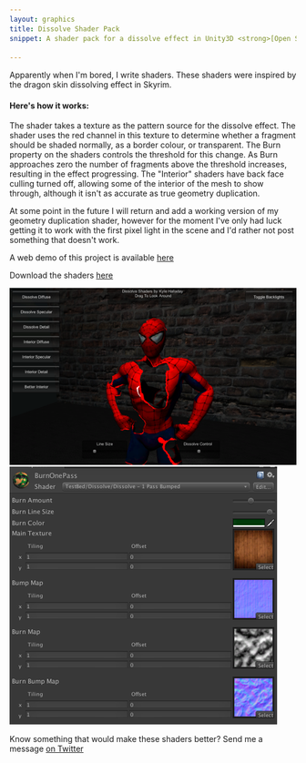 ```yaml
---
layout: graphics
title: Dissolve Shader Pack
snippet: A shader pack for a dissolve effect in Unity3D <strong>[Open Source]</strong>

---
```


Apparently when I'm bored, I write shaders. These shaders were inspired by the dragon skin dissolving effect in Skyrim.  

<h4>Here's how it works: </h4>

The shader takes a texture as the pattern source for the dissolve effect. The shader uses the red channel in this texture to determine whether a fragment should be shaded normally, as a border colour, or transparent. The Burn property on the shaders controls the threshold for this change. As Burn approaches zero the number of fragments above the threshold increases, resulting in the effect progressing. The "Interior" shaders have back face culling turned off, allowing some of the interior of the mesh to show through, although it isn't as accurate as true geometry duplication. 

At some point in the future I will return and add a working version of my geometry duplication shader, however for the moment I've only had luck getting it to work with the first pixel light in the scene and I'd rather not post something that doesn't work.

A web demo of this project is available [here](/demos/dissolve/dissolve.html)

Download the shaders [here](https://dl.dropboxusercontent.com/u/6128167/Dissolve%20Shaders.zip) 

![Screen 1](/images/post_images/2013-09-22/dissolve_screen.png)
![Screen 2](/images/post_images/2013-09-22/dissolve_control.png)

Know something that would make these shaders better? Send me a message [on Twitter](http://twitter.com/khalladay)